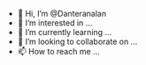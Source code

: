 - 👋 Hi, I’m @Danteranalan
- 👀 I’m interested in ...
- 🌱 I’m currently learning ...
- 💞️ I’m looking to collaborate on ...
- 📫 How to reach me ...

<!---
Danteranalan/Danteranalan is a ✨ special ✨ repository because its `README.md` (this file) appears on your GitHub profile.
You can click the Preview link to take a look at your changes.
--->
